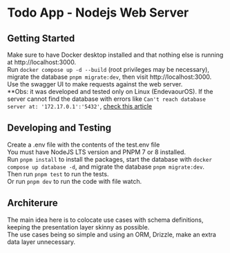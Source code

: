 # Todo App - Nodejs Web Server

## Getting Started

Make sure to have Docker desktop installed and that nothing else is running at http://localhost:3000.  
Run `docker compose up -d --build` (root privileges may be necessary), migrate the database `pnpm migrate:dev`, then visit http://localhost:3000.  
Use the swagger UI to make requests against the web server.  
\*\*Obs: it was developed and tested only on Linux (EndevaourOS).
If the server cannot find the database with errors like `Can't reach database server at: '172.17.0.1':'5432'`, [check this article](https://medium.com/@TimvanBaarsen/how-to-connect-to-the-docker-host-from-inside-a-docker-container-112b4c71bc66)

## Developing and Testing

Create a .env file with the contents of the test.env file  
You must have NodeJS LTS version and PNPM 7 or 8 installed.  
Run `pnpm install` to install the packages, start the database with `docker compose up database -d`, and migrate the database `pnpm migrate:dev`.  
Then run `pnpm test` to run the tests.  
Or run `pnpm dev` to run the code with file watch.

## Architerure

The main idea here is to colocate use cases with schema definitions, keeping the presentation layer skinny as possible.  
The use cases being so simple and using an ORM, Drizzle, make an extra data layer unnecessary.
